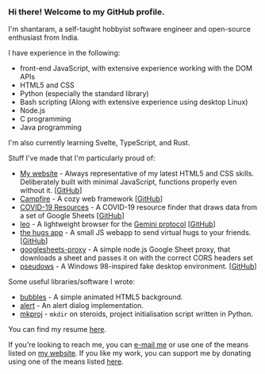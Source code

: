 ### Hi there! Welcome to my GitHub profile.

I'm shantaram, a self-taught hobbyist software engineer and open-source enthusiast from India.

I have experience in the following:
* front-end JavaScript, with extensive experience working with the DOM APIs
* HTML5 and CSS
* Python (especially the standard library)
* Bash scripting (Along with extensive experience using desktop Linux)
* Node.js
* C programming
* Java programming

I'm also currently learning Svelte, TypeScript, and Rust.

Stuff I've made that I'm particularly proud of:
* [My website](https://shantaram.xyz) - Always representative of my latest HTML5 and CSS skills. Deliberately built with minimal JavaScript, functions properly even without it. \[[GitHub](https://github.com/xyzshantaram/newsite)\]
* [Campfire](https://xyzshantaram.github.io/campfire/) - A cozy web framework \[[GitHub](https://github.com/xyzshantaram/campfire)\]
* [COVID-19 Resources](https://xyzshantaram.github.io/covid19-resource-site) - A COVID-19 resource finder that draws data from a set of Google Sheets \[[GitHub](https://github.com/xyzshantaram/covid19-resource-site)\]
* [leo](https://pypi.org/project/leo-gmi/) - A lightweight browser for the [Gemini protocol](https://gemini.circumlunar.space/) \[[GitHub](https://github.com/xyzshantaram/leo)\]
* [the hugs app](https://shantaram.xyz/hugs) - A small JS webapp to send virtual hugs to your friends. \[[GitHub](https://github.com/xyzshantaram/hugs)\]
* [googlesheets-proxy](https://github.com/xyzshantaram/googlesheets-proxy) - A simple node.js Google Sheet proxy, that downloads a sheet and passes it on with the correct CORS headers set
* [pseudows](https://xyzshantaram.github.io/pseudows/) - A Windows 98-inspired fake desktop environment. \[[GitHub](https://github.com/xyzshantaram/pseudows)\]

Some useful libraries/software I wrote:
* [bubbles](https://github.com/xyzshantaram/bubbles) - A simple animated HTML5 background.
* [alert](https://github.com/xyzshantaram/alert) - An alert dialog implementation.
* [mkproj](https://github.com/xyzshantaram/mkproj) - `mkdir` on steroids, project initialisation script written in Python.

You can find my resume [here](https://xyzshantaram.github.io/resume/).

If you're looking to reach me, you can [e-mail me](mailto:me@shantaram.xyz) or use one of the means listed on [my website](https://shantaram.xyz/contact/). If you like my work, you can support me by donating using one of the means listed [here](https://shantaram.xyz/contact/donate.html).
